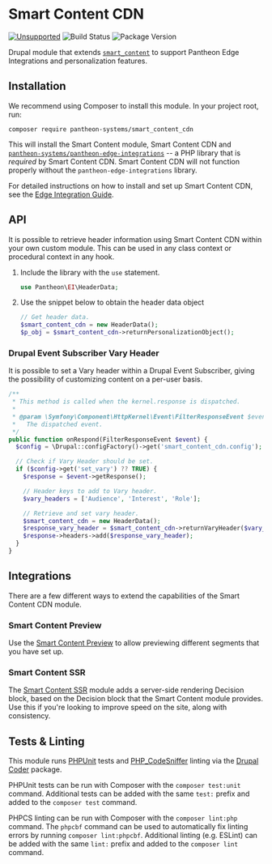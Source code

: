 # Smart Content CDN

[![Unsupported](https://img.shields.io/badge/pantheon-unsupported-yellow?logo=pantheon&color=FFDC28)](https://pantheon.io/docs/oss-support-levels#unsupported) ![Build Status](https://github.com/pantheon-systems/smart_content_cdn/actions/workflows/main.yml/badge.svg) ![Package Version](https://img.shields.io/packagist/v/pantheon-systems/smart_content_cdn)

Drupal module that extends [`smart_content`](https://www.drupal.org/project/smart_content) to support Pantheon Edge Integrations and personalization features.

## Installation

We recommend using Composer to install this module. In your project root, run:

```
composer require pantheon-systems/smart_content_cdn
```

This will install the Smart Content module, Smart Content CDN and [`pantheon-systems/pantheon-edge-integrations`](https://github.com/pantheon-systems/pantheon-edge-integrations) -- a PHP library that is _required_ by Smart Content CDN. Smart Content CDN will not function properly without the `pantheon-edge-integrations` library.

For detailed instructions on how to install and set up Smart Content CDN, see the [Edge Integration Guide](https://pantheon.io/docs/guides/edge-integrations).

## API

It is possible to retrieve header information using Smart Content CDN within your own custom module. This can be used in any class context or procedural context in any hook.

1. Include the library with the `use` statement.
    ``` php
    use Pantheon\EI\HeaderData;
    ```
1. Use the snippet below to obtain the header data object
    ``` php
    // Get header data.
    $smart_content_cdn = new HeaderData();
    $p_obj = $smart_content_cdn->returnPersonalizationObject();
    ```

### Drupal Event Subscriber Vary Header

It is possible to set a Vary header within a Drupal Event Subscriber, giving the possibility of customizing content on a per-user basis.

``` php
/**
 * This method is called when the kernel.response is dispatched.
 *
 * @param \Symfony\Component\HttpKernel\Event\FilterResponseEvent $event
 *   The dispatched event.
 */
public function onRespond(FilterResponseEvent $event) {
  $config = \Drupal::configFactory()->get('smart_content_cdn.config');

  // Check if Vary Header should be set.
  if ($config->get('set_vary') ?? TRUE) {
    $response = $event->getResponse();

    // Header keys to add to Vary header.
    $vary_headers = ['Audience', 'Interest', 'Role'];

    // Retrieve and set vary header.
    $smart_content_cdn = new HeaderData();
    $response_vary_header = $smart_content_cdn->returnVaryHeader($vary_headers);
    $response->headers->add($response_vary_header);
  }
}
```

## Integrations

There are a few different ways to extend the capabilities of the Smart Content CDN module.

### Smart Content Preview

Use the [Smart Content Preview](https://www.drupal.org/project/smart_content_preview) to allow previewing different segments that you have set up.

### Smart Content SSR

The [Smart Content SSR](https://www.drupal.org/project/smart_content_ssr) module adds a server-side rendering Decision block, based on the Decision block that the Smart Content module provides. Use this if you're looking to improve speed on the site, along with consistency.

## Tests & Linting

This module runs [PHPUnit](https://phpunit.de/) tests and [PHP_CodeSniffer](https://phpcs.de/) linting via the [Drupal Coder](https://www.drupal.org/project/coder) package.

PHPUnit tests can be run with Composer with the `composer test:unit` command. Additional tests can be added with the same `test:` prefix and added to the `composer test` command.

PHPCS linting can be run with Composer with the `composer lint:php` command. The `phpcbf` command can be used to automatically fix linting errors by running `composer lint:phpcbf`. Additional linting (e.g. ESLint) can be added with the same `lint:` prefix and added to the `composer lint` command.
